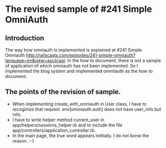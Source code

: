 # The revised sample of #241 Simple OmniAuth

## Introduction
The way how omniauth is implemented is explained at #241 Simple Omniauth http://railscasts.com/episodes/241-simple-omniauth?language=en&view=asciicast. In the how to document, there is not a sample of application of which omniauth has not been implemented. So I implemented the blog system and implemented omnitauth as the how to document.

## The points of the revision of sample.
* When implementing create_with_omniauth in User class, I have to recoginize that request
.env[ominiauth.auth] does not have user_info but info. 
* I have to write helper method current_user in app/helpers/sessions_helper.rb and to include the file app/controllers/application_controller.rb.
* In the main page, the true word appears inittially. I do not konw the reason. :-)

